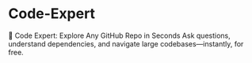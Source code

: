# Code-Expert
📖 Code Expert: Explore Any GitHub Repo in Seconds Ask questions, understand dependencies, and navigate large codebases—instantly, for free.
